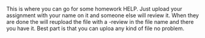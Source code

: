 This is where you can go for some homework HELP. Just upload your assignment with your name on it and someone else will review it.
When they are done the will reupload the file with a -review in the file name and there you have it. Best part is that you can uploa any 
kind of file no problem.
